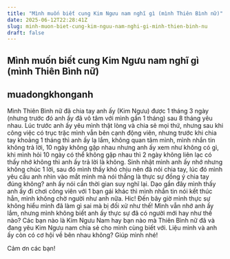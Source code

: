 ```yaml
---
title: "Mình muốn biết cung Kim Ngưu nam nghĩ gì (mình Thiên Bình nữ)"
date: 2025-06-12T22:28:41Z
slug: minh-muon-biet-cung-kim-nguu-nam-nghi-gi-minh-thien-binh-nu
draft: false
---
```


## Mình muốn biết cung Kim Ngưu nam nghĩ gì (mình Thiên Bình nữ)

## muadongkhonganh

Mình Thiên Bình nữ đã chia tay anh ấy (Kim Ngưu) được 1 tháng 3 ngày (nhưng trước đó anh ấy đã vô tâm với mình gần 1 tháng) sau 8 tháng yêu nhau. Lúc trước anh ấy yêu mình thật lòng và chia sẻ mọi thứ, nhưng sau khi công việc có trục trặc mình vẫn bên cạnh động viên, nhưng trước khi chia tay khoảng 1 tháng thì anh ấy lạ lắm, không quan tâm mình, mình nhắn tin không trả lời, 10 ngày không gặp nhau nhưng anh ấy xem như không có gì, khi mình hỏi 10 ngày có thể không gặp nhau thì 2 ngày không liên lạc có thấy nhớ không thì anh ấy trả lời là không. Sinh nhật mình anh ấy nhớ nhưng không chúc 1 lời, sau đó mình thấy khó chịu nên đã nói chia tay, lúc đó mình yêu cầu anh nhìn vào mắt mình mà nói thẳng là thực sự đồng ý chia tay đúng không? anh ấy nói cần thời gian suy nghĩ lại. Dạo gần đây mình thấy anh ấy đi chơi công viên với 1 bạn gái khác thì mình nhắn tin nói kết thúc hẳn, mình không chờ người như anh nữa. Hic! Đến bây giờ mình thực sự không hiểu mình đã làm gì sai mà bị đối xử như thế! Mình vẫn nhớ anh ấy lắm, nhưng mình không biết anh ấy thực sự đã có người mới hay như thế nào? Các bạn nào là Kim Ngưu Nam hay bạn nào mà Thiên Bình nữ đã và đang yêu Kim Ngưu nam chia sẻ cho mình cùng biết với. Liệu mình và anh ấy còn có cơ hội về bên nhau không? Giúp mình nhé!
 
Cảm ơn các bạn!